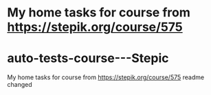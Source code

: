 
My home tasks for course from https://stepik.org/course/575
=======
# auto-tests-course---Stepic
My home tasks for course
from https://stepik.org/course/575
readme changed
